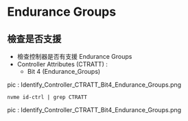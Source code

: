 # Endurance Groups







## 檢查是否支援

* 檢查控制器是否有支援 Endurance Groups
* Controller Attributes (CTRATT) : 
  * Bit 4 (Endurance_Groups)

pic : Identify_Controller_CTRATT_Bit4_Endurance_Groups.png

~~~shell
nvme id-ctrl | grep CTRATT
~~~



pic : Identify_Controller_CTRATT_Bit4_Endurance_Groups.png



